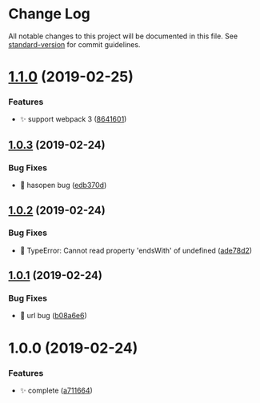 # Change Log

All notable changes to this project will be documented in this file. See [standard-version](https://github.com/conventional-changelog/standard-version) for commit guidelines.

<a name="1.1.0"></a>
# [1.1.0](https://github.com/huruji/open-browser-webpack-plugin/compare/v1.0.3...v1.1.0) (2019-02-25)


### Features

* :sparkles: support webpack 3 ([8641601](https://github.com/huruji/open-browser-webpack-plugin/commit/8641601))



<a name="1.0.3"></a>
## [1.0.3](https://github.com/huruji/open-browser-webpack-plugin/compare/v1.0.2...v1.0.3) (2019-02-24)


### Bug Fixes

* :bug: hasopen bug ([edb370d](https://github.com/huruji/open-browser-webpack-plugin/commit/edb370d))



<a name="1.0.2"></a>
## [1.0.2](https://github.com/huruji/open-browser-webpack-plugin/compare/v1.0.1...v1.0.2) (2019-02-24)


### Bug Fixes

* :bug: TypeError: Cannot read property 'endsWith' of undefined ([ade78d2](https://github.com/huruji/open-browser-webpack-plugin/commit/ade78d2))



<a name="1.0.1"></a>
## [1.0.1](https://github.com/huruji/open-browser-webpack-plugin/compare/v1.0.0...v1.0.1) (2019-02-24)


### Bug Fixes

* :bug: url bug ([b08a6e6](https://github.com/huruji/open-browser-webpack-plugin/commit/b08a6e6))



<a name="1.0.0"></a>
# 1.0.0 (2019-02-24)


### Features

* :sparkles: complete ([a711664](https://github.com/huruji/open-browser-webpack-plugin/commit/a711664))
